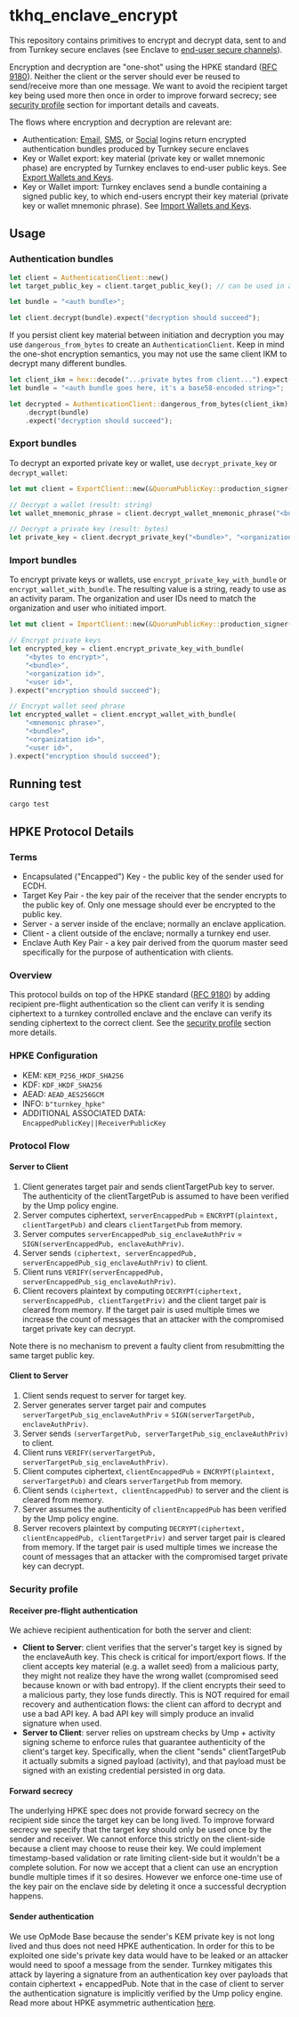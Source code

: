 # tkhq_enclave_encrypt

This repository contains primitives to encrypt and decrypt data, sent to and from Turnkey secure enclaves (see Enclave to [end-user secure channels](https://docs.turnkey.com/security/enclave-secure-channels)).

Encryption and decryption are "one-shot" using the HPKE standard ([RFC 9180](https://datatracker.ietf.org/doc/rfc9180/)).  Neither the client or the server should ever be reused to send/receive more than one message. We want to avoid the recipient target key being used more then once in order to improve forward secrecy; see [security profile](#security-profile) section for important details and caveats.

The flows where encryption and decryption are relevant are:
* Authentication: [Email](https://docs.turnkey.com/authentication/email), [SMS](https://docs.turnkey.com/authentication/sms), or [Social](https://docs.turnkey.com/authentication/social-logins) logins return encrypted authentication bundles produced by Turnkey secure enclaves
* Key or Wallet export: key material (private key or wallet mnemonic phase) are encrypted by Turnkey enclaves to end-user public keys. See [Export Wallets and Keys](https://docs.turnkey.com/wallets/export-wallets#export-wallets-and-keys).
* Key or Wallet import: Turnkey enclaves send a bundle containing a signed public key, to which end-users encrypt their key material (private key or wallet mnemonic phrase). See [Import Wallets and Keys](https://docs.turnkey.com/wallets/import-wallets).

## Usage

### Authentication bundles

```rust
let client = AuthenticationClient::new()
let target_public_key = client.target_public_key(); // can be used in auth activity params

let bundle = "<auth bundle>";

let client.decrypt(bundle).expect("decryption should succeed");
```

If you persist client key material between initiation and decryption you may use `dangerous_from_bytes` to create an `AuthenticationClient`. Keep in mind the one-shot encryption semantics, you may not use the same client IKM to decrypt many different bundles.

```rust
let client_ikm = hex::decode("...private bytes from client...").expect("cannot decode client secret bytes");
let bundle = "<auth bundle goes here, it's a base58-encoded string>";

let decrypted = AuthenticationClient::dangerous_from_bytes(client_ikm)
    .decrypt(bundle)
    .expect("decryption should succeed");
```

### Export bundles

To decrypt an exported private key or wallet, use `decrypt_private_key` or `decrypt_wallet`:

```rust
let mut client = ExportClient::new(&QuorumPublicKey::production_signer());

// Decrypt a wallet (result: string)
let wallet_mnemonic_phrase = client.decrypt_wallet_mnemonic_phrase("<bundle>", "<organization id>")

// Decrypt a private key (result: bytes)
let private_key = client.decrypt_private_key("<bundle>", "<organization id>")
```

### Import bundles

To encrypt private keys or wallets, use `encrypt_private_key_with_bundle` or `encrypt_wallet_with_bundle`. The resulting value is a string, ready to use as an activity param. The organization and user IDs need to match the organization and user who initiated import.

```rust
let mut client = ImportClient::new(&QuorumPublicKey::production_signer());

// Encrypt private keys
let encrypted_key = client.encrypt_private_key_with_bundle(
    "<bytes to encrypt>",
    "<bundle>",
    "<organization id>",
    "<user id>",
).expect("encryption should succeed");

// Encrypt wallet seed phrase
let encrypted_wallet = client.encrypt_wallet_with_bundle(
    "<mnemonic phrase>",
    "<bundle>",
    "<organization id>",
    "<user id>",
).expect("encryption should succeed");
```

## Running test

```
cargo test
```

## HPKE Protocol Details

### Terms

- Encapsulated ("Encapped") Key - the public key of the sender used for ECDH.
- Target Key Pair - the key pair of the receiver that the sender encrypts to the public key of. Only one message should ever be encrypted to the public key.
- Server - a server inside of the enclave; normally an enclave application.
- Client - a client outside of the enclave; normally a turnkey end user.
- Enclave Auth Key Pair - a key pair derived from the quorum master seed specifically for the purpose of authentication with clients.

### Overview

This protocol builds on top of the HPKE standard ([RFC 9180](https://datatracker.ietf.org/doc/html/rfc9180)) by adding recipient pre-flight authentication so the client can verify it is sending ciphertext to a turnkey controlled enclave and the enclave can verify its sending ciphertext to the correct client. See the [security profile](#security-profile) section more details.

### HPKE Configuration

* KEM: `KEM_P256_HKDF_SHA256`
* KDF: `KDF_HKDF_SHA256`
* AEAD: `AEAD_AES256GCM`
* INFO: `b"turnkey_hpke"`
* ADDITIONAL ASSOCIATED DATA: `EncappedPublicKey||ReceiverPublicKey`

### Protocol Flow

#### Server to Client

1. Client generates target pair and sends clientTargetPub key to server. The authenticity of the clientTargetPub is assumed to have been verified by the Ump policy engine.
1. Server computes ciphertext, `serverEncappedPub` = `ENCRYPT(plaintext, clientTargetPub)` and clears `clientTargetPub` from memory.
1. Server computes `serverEncappedPub_sig_enclaveAuthPriv` = `SIGN(serverEncappedPub, enclaveAuthPriv)`.
1. Server sends `(ciphertext, serverEncappedPub, serverEncappedPub_sig_enclaveAuthPriv)` to client.
1. Client runs `VERIFY(serverEncappedPub, serverEncappedPub_sig_enclaveAuthPriv)`.
1. Client recovers plaintext by computing `DECRYPT(ciphertext, serverEncappedPub, clientTargetPriv)` and the client target pair is cleared from memory. If the target pair is used multiple times we increase the count of messages that an attacker with the compromised target private key can decrypt.

Note there is no mechanism to prevent a faulty client from resubmitting the same target public key.

#### Client to Server

1. Client sends request to server for target key.
1. Server generates server target pair and computes `serverTargetPub_sig_enclaveAuthPriv` = `SIGN(serverTargetPub, enclaveAuthPriv)`.
1. Server sends `(serverTargetPub, serverTargetPub_sig_enclaveAuthPriv)` to client.
1. Client runs `VERIFY(serverTargetPub, serverTargetPub_sig_enclaveAuthPriv)`.
1. Client computes ciphertext, `clientEncappedPub` = `ENCRYPT(plaintext, serverTargetPub)` and clears `serverTargetPub` from memory.
1. Client sends `(ciphertext, clientEncappedPub)` to server and the client is cleared from memory.
1. Server assumes the authenticity of `clientEncappedPub` has been verified by the Ump policy engine.
1. Server recovers plaintext by computing `DECRYPT(ciphertext, clientEncappedPub, clientTargetPriv)` and server target pair is cleared from memory. If the target pair is used multiple times we increase the count of messages that an attacker with the compromised target private key can decrypt.

### Security profile

#### Receiver pre-flight authentication

We achieve recipient authentication for both the server and client:

- **Client to Server**: client verifies that the server's target key is signed by the enclaveAuth key. This check is critical for import/export flows. If the client accepts key material (e.g. a wallet seed) from a malicious party, they might not realize they have the wrong wallet (compromised seed because known or with bad entropy). If the client encrypts their seed to a malicious party, they lose funds directly. This is NOT required for email recovery and authentication flows: the client can afford to decrypt and use a bad API key. A bad API key will simply produce an invalid signature when used.
- **Server to Client**: server relies on upstream checks by Ump + activity signing scheme to enforce rules that guarantee authenticity of the client's target key. Specifically, when the client "sends" clientTargetPub it actually submits a signed payload (activity), and that payload must be signed with an existing credential persisted in org data.

#### Forward secrecy

The underlying HPKE spec does not provide forward secrecy on the recipient side since the target key can be long lived. To improve forward secrecy we specify that the target key should only be used once by the sender and receiver. We cannot enforce this strictly on the client-side because a client may choose to reuse their key. We could implement timestamp-based validation or rate limiting client-side but it wouldn't be a complete solution. For now we accept that a client can use an encryption bundle multiple times if it so desires. However we enforce one-time use of the key pair on the enclave side by deleting it once a successful decryption happens.

#### Sender authentication

We use OpMode Base because the sender's KEM private key is not long lived and thus does not need HPKE authentication. In order for this to be exploited one side's private key data would have to be leaked or an attacker would need to spoof a message from the sender. Turnkey mitigates this attack by layering a signature from an authentication key over payloads that contain ciphertext + encappedPub. Note that in the case of client to server the authentication signature is implicitly verified by the Ump policy engine. Read more about HPKE asymmetric authentication [here](https://datatracker.ietf.org/doc/html/rfc9180#name-authentication-using-an-asy).
